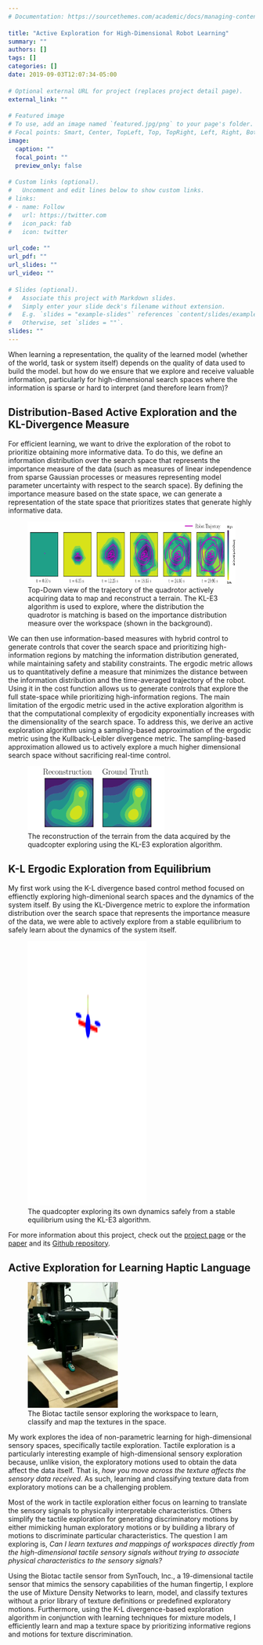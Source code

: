 ```yaml
---
# Documentation: https://sourcethemes.com/academic/docs/managing-content/

title: "Active Exploration for High-Dimensional Robot Learning"
summary: ""
authors: []
tags: []
categories: []
date: 2019-09-03T12:07:34-05:00

# Optional external URL for project (replaces project detail page).
external_link: ""

# Featured image
# To use, add an image named `featured.jpg/png` to your page's folder.
# Focal points: Smart, Center, TopLeft, Top, TopRight, Left, Right, BottomLeft, Bottom, BottomRight.
image:
  caption: ""
  focal_point: ""
  preview_only: false

# Custom links (optional).
#   Uncomment and edit lines below to show custom links.
# links:
# - name: Follow
#   url: https://twitter.com
#   icon_pack: fab
#   icon: twitter

url_code: ""
url_pdf: ""
url_slides: ""
url_video: ""

# Slides (optional).
#   Associate this project with Markdown slides.
#   Simply enter your slide deck's filename without extension.
#   E.g. `slides = "example-slides"` references `content/slides/example-slides.md`.
#   Otherwise, set `slides = ""`.
slides: ""
---
```


When learning a representation, the quality of the learned model (whether of the world, task or system itself) depends on the quality of data used to build the model. but how do we ensure that we explore and receive valuable information, particularly for high-dimensional search spaces where the information is sparse or hard to interpret (and therefore learn from)?

## Distribution-Based Active Exploration and the KL-Divergence Measure

For efficient learning, we want to drive the exploration of the robot to prioritize obtaining more informative data. To do this, we define an information distribution over the search space that represents the importance measure of the data (such as measures of linear independence from sparse Gaussian processes or measures representing model parameter uncertainty with respect to the search space). By defining the importance measure based on the state space, we can generate a representation of the state space that prioritizes states that generate highly informative data.


<figure>
  <img src="quad_exploration_results.png" alt="Quadrotor Exploration"  height="128" width = "666"
  />
  <figcaption>Top-Down view of the trajectory of the quadrotor actively acquiring data to map and reconstruct a terrain. The KL-E3 algorithm is used to explore, where the distribution the quadrotor is matching is based on the importance distribution measure over the workspace (shown in the background).</figcaption>
</figure>

We can then use information-based measures with hybrid control to generate controls that cover the search space and prioritizing high-information regions by matching the information distribution generated, while maintaining safety and stability constraints. The ergodic metric allows us to quantitatively define a measure that minimizes the distance between the information distribution and the time-averaged trajectory of the robot. Using it in the cost function allows us to generate controls that explore the full state-space while prioritizing high-information regions. The main limitation of the ergodic metric used in the active exploration algorithm is that the computational complexity of ergodicity exponentially increases with the dimensionality of the search space. To address this, we derive an active exploration algorithm using a sampling-based approximation of the ergodic metric using the Kullback-Leibler divergence metric. The sampling-based approximation allowed us to actively explore a much higher dimensional search space without sacrificing real-time control.

<figure>
  <img src="terrain_reconstruction.png" alt="Terrain Reconstruction"  height="131" width = "280"
  />
  <figcaption>The reconstruction of the terrain from the data acquired by the quadcopter exploring using the KL-E3 exploration algorithm.</figcaption>
</figure>

## K-L Ergodic Exploration from Equilibrium

My first work using the K-L divergence based control method focused on effienctly exploring high-dimenional search spaces and the dynamics of the system itself. By using the KL-Divergence metric to explore the information distribution over the search space that represents the importance measure of the data, we were able to actively explore from a stable equilibrium to safely learn about the dynamics of the system itself.

<figure>
  <img src="dynamics_learning.gif" alt="Dynamics Learning"  height="540" width = "243"
  />
  <figcaption>The quadcopter exploring its own dynamics safely from a stable equilibrium using the KL-E3 algorithm.</figcaption>
</figure>

For more information about this project, check out the [project page](https://murpheylab.github.io/projects/CyberPhysicalSystems) or the [paper](https://murpheylab.github.io/pdfs/2018WAFRAbPrMu.pdf) and its [Github repository](https://github.com/i-abr/kle3).

## Active Exploration for Learning Haptic Language

<figure>
  <img src="biotac.png" alt="Biotac Tactile Sensor"  height="256" width = "184"
  />
  <figcaption>The Biotac tactile sensor exploring the workspace to learn, classify and map the textures in the space.</figcaption>
</figure>

My work explores the idea of non-parametric learning for high-dimensional sensory spaces, specifically tactile exploration. Tactile exploration is a particularly interesting example of high-dimensional sensory exploration because, unlike vision, the exploratory motions used to obtain the data affect the data itself. That is, *how you move across the texture affects the sensory data received*. As such, learning and classifying texture data from exploratory motions can be a challenging problem.  

Most of the work in tactile exploration either focus on learning to translate the sensory signals to physically interpretable characteristics. Others simplify the tactile exploration for generating discriminatory motions by either mimicking human exploratory motions or by building a library of motions to discriminate particular characteristics. The question I am exploring is, *Can I learn textures and mappings of workspaces directly from the high-dimensional tactile sensory signals without trying to associate physical characteristics to the sensory signals?*

Using the Biotac tactile sensor from SynTouch, Inc., a 19-dimensional tactile sensor that mimics the sensory capabilities of the human fingertip, I explore the use of Mixture Density Networks to learn, model, and classify textures without a prior library of texture definitions or predefined exploratory motions. Furthermore, using the K-L divergence-based exploration algorithm in conjunction with learning techniques for mixture models,  I efficiently learn and map a texture space by prioritizing informative regions and motions for texture discrimination.

